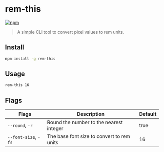 # rem-this

[![npm](https://img.shields.io/npm/dt/rem-this)](https://www.npmjs.com/package/rem-this)

> A simple CLI tool to convert pixel values to rem units.

## Install

```sh
npm install -g rem-this
```

## Usage

```sh
rem-this 16
```

## Flags

| Flags                | Description                                | Default |
| -------------------- | ------------------------------------------ | ------- |
| `--round`, `-r`      | Round the number to the nearest integer    | true    |
| `--font-size`, `-fs` | The base font size to convert to rem units | 16      |
